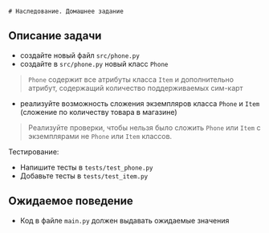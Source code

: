                                                                                                         # Наследование. Домашнее задание

## Описание задачи

- создайте новый файл `src/phone.py`
- создайте в `src/phone.py` новый класс `Phone`
> `Phone` содержит все атрибуты класса `Item` и дополнительно атрибут, содержащий количество поддерживаемых сим-карт
- реализуйте возможность сложения экземпляров класса `Phone` и `Item` (сложение по количеству товара в магазине)
> Реализуйте проверки, чтобы нельзя было сложить `Phone` или `Item` с экземплярами не `Phone` или `Item` классов.

Тестирование:
- Напишите тесты в `tests/test_phone.py`
- Добавьте тесты в `tests/test_item.py`

## Ожидаемое поведение
- Код в файле `main.py` должен выдавать ожидаемые значения
